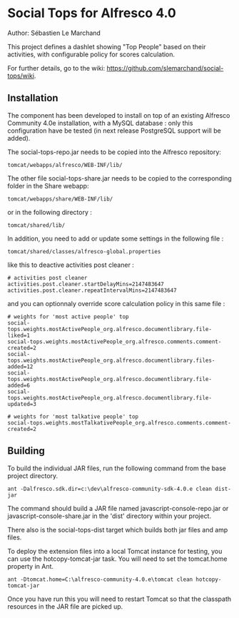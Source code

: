 Social Tops for Alfresco 4.0
===================================

Author: Sébastien Le Marchand

This project defines a dashlet showing "Top People" based on their activities, with configurable policy for scores calculation.

For further details, go to the wiki: https://github.com/slemarchand/social-tops/wiki.

Installation
------------

The component has been developed to install on top of an existing Alfresco
Community 4.0e installation, with a MySQL database : only this configuration 
have be tested (in next release PostgreSQL support will be added).

The social-tops-repo.jar needs to be copied into the Alfresco repository:

	tomcat/webapps/alfresco/WEB-INF/lib/
  
The other file social-tops-share.jar needs to be copied to the 
corresponding folder in the Share webapp:

	tomcat/webapps/share/WEB-INF/lib/
 
or in the following directory :

	tomcat/shared/lib/
 
In addition, you need to add or update some settings in the following file : 

	tomcat/shared/classes/alfresco-global.properties
	
like this to deactive activities post cleaner :

	# activities post cleaner
	activities.post.cleaner.startDelayMins=2147483647 
	activities.post.cleaner.repeatIntervalMins=2147483647 

and you can optionnaly override score calculation policy in this same file :

	# weights for 'most active people' top
	social-tops.weights.mostActivePeople_org.alfresco.documentlibrary.file-liked=1
	social-tops.weights.mostActivePeople_org.alfresco.comments.comment-created=2
	social-tops.weights.mostActivePeople_org.alfresco.documentlibrary.files-added=12
	social-tops.weights.mostActivePeople_org.alfresco.documentlibrary.file-added=6
	social-tops.weights.mostActivePeople_org.alfresco.documentlibrary.file-updated=3

	# weights for 'most talkative people' top
	social-tops.weights.mostTalkativePeople_org.alfresco.comments.comment-created=2
	
Building
--------

To build the individual JAR files, run the following command from the base 
project directory.

    ant -Dalfresco.sdk.dir=c:\dev\alfresco-community-sdk-4.0.e clean dist-jar

The command should build a JAR file named javascript-console-repo.jar or
javascript-console-share.jar in the 'dist' directory within your project.

There also is the social-tops-dist target which builds both jar files and 
amp files.

To deploy the extension files into a local Tomcat instance for testing, you can 
use the hotcopy-tomcat-jar task. You will need to set the tomcat.home
property in Ant.

    ant -Dtomcat.home=C:\alfresco-community-4.0.e\tomcat clean hotcopy-tomcat-jar
    
Once you have run this you will need to restart Tomcat so that the classpath 
resources in the JAR file are picked up.